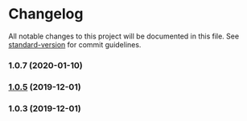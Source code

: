 # Changelog

All notable changes to this project will be documented in this file. See [standard-version](https://github.com/conventional-changelog/standard-version) for commit guidelines.

### 1.0.7 (2020-01-10)



### [1.0.5](https://github.com/YOUR_GITHUB_USER_NAME/infinity-state/compare/v1.0.3...v1.0.5) (2019-12-01)



### 1.0.3 (2019-12-01)
